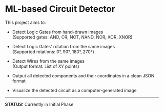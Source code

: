 # ML-based Circuit Detector

This project aims to:

- Detect Logic Gates from hand-drawn images  
  (Supported gates: AND, OR, NOT, NAND, NOR, XOR, XNOR)

- Detect Logic Gates' rotation from the same images  
  (Supported rotations: 0°, 90°, 180°, 270°)

- Detect Wires from the same images  
  (Output format: List of XY points)

- Output all detected components and their coordinates in a clean JSON format

- Visualize the detected circuit as a computer-generated image

---

**STATUS:** Currently in Initial Phase
